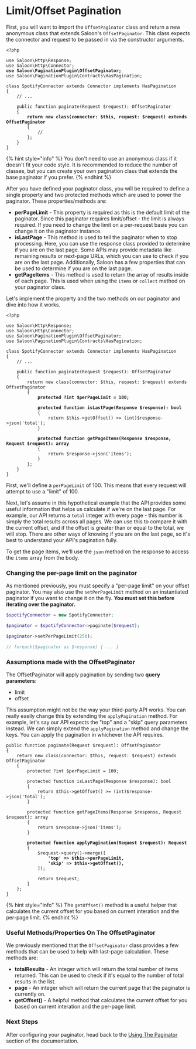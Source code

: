 # Limit/Offset Pagination

First, you will want to import the `OffsetPaginator` class and return a new anonymous class that extends Saloon's `OffsetPaginator`. This class expects the connector and request to be passed in via the constructor arguments.

<pre class="language-php"><code class="lang-php">&#x3C;?php

use Saloon\Http\Response;
use Saloon\Http\Connector;
<strong>use Saloon\PaginationPlugin\OffsetPaginator;
</strong>use Saloon\PaginationPlugin\Contracts\HasPagination;

class SpotifyConnector extends Connector implements HasPagination
{
    // ...
    
    public function paginate(Request $request): OffsetPaginator
    {
<strong>        return new class(connector: $this, request: $request) extends OffsetPaginator
</strong>        {
            //
        };
    }
}
</code></pre>

{% hint style="info" %}
You don't need to use an anonymous class if it doesn't fit your code style. It is recommended to reduce the number of classes, but you can create your own pagination class that extends the base paginator if you prefer.
{% endhint %}

After you have defined your paginator class, you will be required to define a single property and two protected methods which are used to power the paginator. These properties/methods are:

* **perPageLimit** - This property is required as this is the default limit of the paginator. Since this paginator requires limit/offset - the limit is always required. If you need to change the limit on a per-request basis you can change it on the paginator instance.
* **isLastPage** - This method is used to tell the paginator when to stop processing. Here, you can use the response class provided to determine if you are on the last page. Some APIs may provide metadata like remaining results or next-page URLs, which you can use to check if you are on the last page. Additionally, Saloon has a few properties that can be used to determine if you are on the last page.
* **getPageItems** - This method is used to return the array of results inside of each page. This is used when using the `items` or `collect` method on your paginator class.

Let's implement the property and the two methods on our paginator and dive into how it works.

<pre class="language-php"><code class="lang-php">&#x3C;?php

use Saloon\Http\Response;
use Saloon\Http\Connector;
use Saloon\PaginationPlugin\OffsetPaginator;
use Saloon\PaginationPlugin\Contracts\HasPagination;

class SpotifyConnector extends Connector implements HasPagination
{
    // ...
    
    public function paginate(Request $request): OffsetPaginator
    {
        return new class(connector: $this, request: $request) extends OffsetPaginator
        {
<strong>            protected ?int $perPageLimit = 100;
</strong>        
<strong>            protected function isLastPage(Response $response): bool
</strong>            {
                return $this->getOffset() >= (int)$response->json('total');
            }
            
<strong>            protected function getPageItems(Response $response, Request $request): array
</strong>            {
                return $response->json('items');
            }
        };
    }
}
</code></pre>

First, we'll define a `perPageLimit` of 100. This means that every request will attempt to use a "limit" of 100.&#x20;

Next, let's assume in this hypothetical example that the API provides some useful information that helps us calculate if we're on the last page. For example, our API returns a `total` integer with every page - this number is simply the total results across all pages. We can use this to compare it with the current offset, and if the offset is greater than or equal to the total, we will stop. There are other ways of knowing if you are on the last page, so it's best to understand your API's pagination fully.

To get the page items, we'll use the `json` method on the response to access the `items` array from the body.

### Changing the per-page limit on the paginator

As mentioned previously, you must specify a "per-page limit" on your offset paginator. You may also use the `setPerPageLimit` method on an instantiated paginator if you want to change it on the fly. **You must set this before iterating over the paginator.**&#x20;

```php
$spotifyConnector = new SpotifyConnector;

$paginator = $spotifyConnector->paginate($request);

$paginator->setPerPageLimit(250);

// foreach($paginator as $response) { ... }
```

### **Assumptions made with the OffsetPaginator**

The OffsetPaginator will apply pagination by sending two **query parameters**:

* limit
* offset

This assumption might not be the way your third-party API works. You can really easily change this by extending the `applyPagination` method. For example, let's say our API expects the "top" and a "skip" query parameters instead. We can simply extend the `applyPagination` method and change the keys. You can apply the pagination in whichever the API requires.

<pre class="language-php"><code class="lang-php">public function paginate(Request $request): OffsetPaginator
{
    return new class(connector: $this, request: $request) extends OffsetPaginator
    {
        protected ?int $perPageLimit = 100;
    
        protected function isLastPage(Response $response): bool
        {
            return $this->getOffset() >= (int)$response->json('total');
        }
        
        protected function getPageItems(Response $response, Request $request): array
        {
            return $response->json('items');
        }
        
<strong>        protected function applyPagination(Request $request): Request
</strong>        {
            $request->query()->merge([
<strong>                'top' => $this->perPageLimit,
</strong><strong>                'skip' => $this->getOffset(),
</strong>            ]);
    
            return $request;
        }
    };
}
</code></pre>

{% hint style="info" %}
The `getOffset()` method is a useful helper that calculates the current offset for you based on current interation and the per-page limit.
{% endhint %}

### **Useful Methods/Properties On The OffsetPaginator**

We previously mentioned that the `OffsetPaginator` class provides a few methods that can be used to help with last-page calculation. These methods are:

* **totalResults** - An integer which will return the total number of items returned. This can be used to check if it's equal to the number of total results in the list.
* **page** - An integer which will return the current page that the paginator is currently on.
* **getOffset()** - A helpful method that calculates the current offset for you based on current interation and the per-page limit.

### Next Steps

After configuring your paginator, head back to the [Using The Paginator](./#using-the-paginator) section of the documentation.
